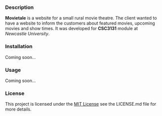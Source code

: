 ### Description
**Movietale** is a website for a small rural movie theatre. The client wanted to have a website to inform the 
customers about featured movies, upcoming movies and show times. It was developed for **CSC3131** module at 
*Newcastle University*.

### Installation
Coming soon...

### Usage
Coming soon...

### License
This project is licensed under the [MIT License](https://choosealicense.com/licenses/mit/) see the LICENSE.md file
for more details.